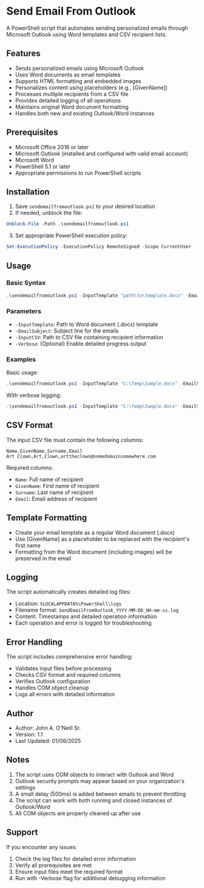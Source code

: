 # Send Email From Outlook

A PowerShell script that automates sending personalized emails through Microsoft Outlook using Word templates and CSV recipient lists.

## Features

- Sends personalized emails using Microsoft Outlook
- Uses Word documents as email templates
- Supports HTML formatting and embedded images
- Personalizes content using placeholders (e.g., [GivenName])
- Processes multiple recipients from a CSV file
- Provides detailed logging of all operations
- Maintains original Word document formatting
- Handles both new and existing Outlook/Word instances

## Prerequisites

- Microsoft Office 2016 or later
- Microsoft Outlook (installed and configured with valid email account)
- Microsoft Word
- PowerShell 5.1 or later
- Appropriate permissions to run PowerShell scripts

## Installation

1. Save `sendemailfromoutlook.ps1` to your desired location
2. If needed, unblock the file:
```powershell
Unblock-File -Path .\sendemailfromoutlook.ps1
```
3. Set appropriate PowerShell execution policy:
```powershell
Set-ExecutionPolicy -ExecutionPolicy RemoteSigned -Scope CurrentUser
```

## Usage

### Basic Syntax
```powershell
.\sendemailfromoutlook.ps1 -InputTemplate "path\to\template.docx" -EmailSubject "Your Subject" -InputCSV "path\to\recipients.csv"
```

### Parameters

- `-InputTemplate`: Path to Word document (.docx) template
- `-EmailSubject`: Subject line for the emails
- `-InputCSV`: Path to CSV file containing recipient information
- `-Verbose`: (Optional) Enable detailed progress output

### Examples

Basic usage:
```powershell
.\sendemailfromoutlook.ps1 -InputTemplate "C:\Temp\Sample.docx" -EmailSubject "Hello in 2025!" -InputCSV "C:\Temp\Input.csv"
```

With verbose logging:
```powershell
.\sendemailfromoutlook.ps1 -InputTemplate "C:\Temp\Sample.docx" -EmailSubject "Hello in 2025!" -InputCSV "C:\Temp\Input.csv" -Verbose
```

## CSV Format

The input CSV file must contain the following columns:
```csv
Name,GivenName,Surname,Email
Art Clown,Art,Clown,arttheclown@somedomainsomewhere.com
```

Required columns:
- `Name`: Full name of recipient
- `GivenName`: First name of recipient
- `Surname`: Last name of recipient
- `Email`: Email address of recipient

## Template Formatting

- Create your email template as a regular Word document (.docx)
- Use [GivenName] as a placeholder to be replaced with the recipient's first name
- Formatting from the Word document (including images) will be preserved in the email

## Logging

The script automatically creates detailed log files:

- Location: `%LOCALAPPDATA%\PowerShell\logs`
- Filename format: `SendEmailFromOutlook_YYYY-MM-DD_HH-mm-ss.log`
- Content: Timestamps and detailed operation information
- Each operation and error is logged for troubleshooting

## Error Handling

The script includes comprehensive error handling:
- Validates input files before processing
- Checks CSV format and required columns
- Verifies Outlook configuration
- Handles COM object cleanup
- Logs all errors with detailed information

## Author

- Author: John A. O'Neill Sr.
- Version: 1.1
- Last Updated: 01/08/2025

## Notes

1. The script uses COM objects to interact with Outlook and Word
2. Outlook security prompts may appear based on your organization's settings
3. A small delay (500ms) is added between emails to prevent throttling
4. The script can work with both running and closed instances of Outlook/Word
5. All COM objects are properly cleaned up after use

## Support

If you encounter any issues:
1. Check the log files for detailed error information
2. Verify all prerequisites are met
3. Ensure input files meet the required format
4. Run with -Verbose flag for additional debugging information